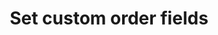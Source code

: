 ---
title: "Set custom order fields"
name: "sourcemeta_apifact_sapone"
key: "param_user_field_order_[x]"
description: "Order setting:m_usSet a custom field on SAPone order, e.g. param_user_field_order_SpecialInstructions. This is applied on the order"
user_friendly_description: "Set additional information on the order information when syncing orders to SAP Business One."
default: ""
values: []
tags: [sourcemeta,apifact,sapone,sap-business-one]
type: "meta"
process: "orders"
headless: true
---